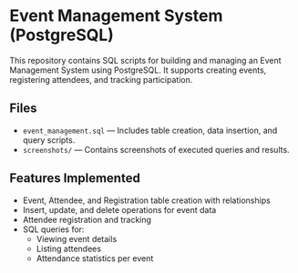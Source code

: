 # Event Management System (PostgreSQL)

This repository contains SQL scripts for building and managing an Event Management System using PostgreSQL. It supports creating events, registering attendees, and tracking participation.

## Files

- `event_management.sql` — Includes table creation, data insertion, and query scripts.
- `screenshots/` — Contains screenshots of executed queries and results.

## Features Implemented

- Event, Attendee, and Registration table creation with relationships
- Insert, update, and delete operations for event data
- Attendee registration and tracking
- SQL queries for:
  - Viewing event details
  - Listing attendees
  - Attendance statistics per event
